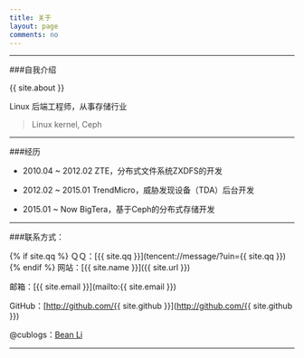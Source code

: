 ```yaml
---
title: 关于
layout: page
comments: no
---
```


---
###自我介绍

{{ site.about }}

Linux 后端工程师，从事存储行业

> Linux kernel, Ceph


---
###经历

* 2010.04 ~ 2012.02	ZTE，分布式文件系统ZXDFS的开发
 
* 2012.02 ~ 2015.01	TrendMicro，威胁发现设备（TDA）后台开发

* 2015.01 ~ Now		BigTera，基于Ceph的分布式存储开发


----

###联系方式：

{% if site.qq %}
ＱＱ：[{{ site.qq }}](tencent://message/?uin={{ site.qq }})
{% endif %}
网站：[{{ site.name }}]({{ site.url }})

邮箱：[{{ site.email }}](mailto:{{ site.email }})

GitHub：[http://github.com/{{ site.github }}](http://github.com/{{ site.github }})

@cublogs：[Bean Li](http://bean.blog.chinaunix.net)

----


